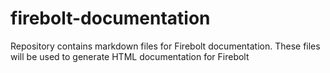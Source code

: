 # firebolt-documentation
Repository contains markdown files for Firebolt documentation. These files will be used to generate HTML documentation for Firebolt
